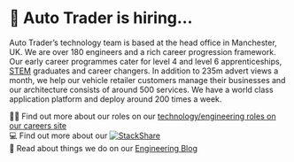 # :wave: Auto Trader is hiring…

Auto Trader’s technology team is based at the head office in Manchester, UK. We are over 180 engineers and a rich career progression framework. Our early career programmes cater for level 4 and level 6 apprenticeships, [STEM](https://en.wikipedia.org/wiki/Science,_technology,_engineering,_and_mathematics) graduates and career changers. In addition to 235m advert views a month, we help our vehicle retailer customers manage their businesses and our architecture consists of around 500 services. We have a world class application platform and deploy around 200 times a week.

🧑‍💻 Find out more about our roles on our [technology/engineering roles on our careers site](https://careers.autotrader.co.uk/jobs/technology)  
💻 Find out more about our [![StackShare](http://img.shields.io/badge/tech-stack-0690fa.svg?style=flat)](https://stackshare.io/auto-trader/www-autotrader-co-uk)  
📖 Read about things we do on our [Engineering Blog](https://engineering.autotrader.co.uk/)  
